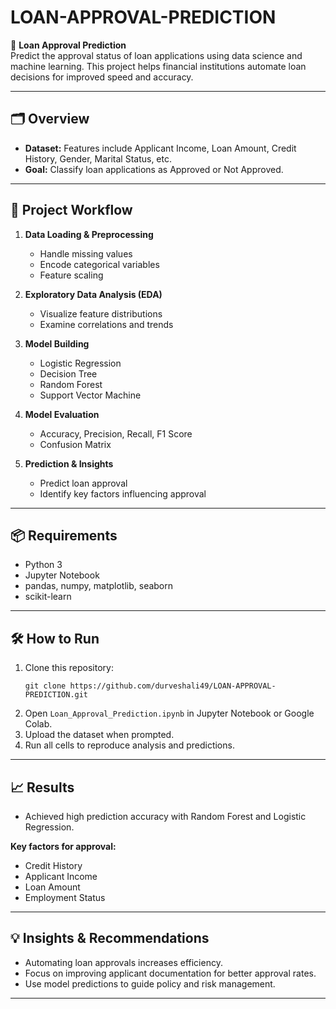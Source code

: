 # LOAN-APPROVAL-PREDICTION

🏦 **Loan Approval Prediction**  
Predict the approval status of loan applications using data science and machine learning. This project helps financial institutions automate loan decisions for improved speed and accuracy.

---

## 🗂️ Overview

- **Dataset:** Features include Applicant Income, Loan Amount, Credit History, Gender, Marital Status, etc.
- **Goal:** Classify loan applications as Approved or Not Approved.

---

## 🚀 Project Workflow

1. **Data Loading & Preprocessing**
   - Handle missing values
   - Encode categorical variables
   - Feature scaling

2. **Exploratory Data Analysis (EDA)**
   - Visualize feature distributions
   - Examine correlations and trends

3. **Model Building**
   - Logistic Regression
   - Decision Tree
   - Random Forest
   - Support Vector Machine

4. **Model Evaluation**
   - Accuracy, Precision, Recall, F1 Score
   - Confusion Matrix

5. **Prediction & Insights**
   - Predict loan approval
   - Identify key factors influencing approval

---

## 📦 Requirements

- Python 3
- Jupyter Notebook
- pandas, numpy, matplotlib, seaborn
- scikit-learn

---

## 🛠️ How to Run

1. Clone this repository:
   ```
   git clone https://github.com/durveshali49/LOAN-APPROVAL-PREDICTION.git
   ```
2. Open `Loan_Approval_Prediction.ipynb` in Jupyter Notebook or Google Colab.
3. Upload the dataset when prompted.
4. Run all cells to reproduce analysis and predictions.

---

## 📈 Results

- Achieved high prediction accuracy with Random Forest and Logistic Regression.

**Key factors for approval:**
- Credit History
- Applicant Income
- Loan Amount
- Employment Status

---

## 💡 Insights & Recommendations

- Automating loan approvals increases efficiency.
- Focus on improving applicant documentation for better approval rates.
- Use model predictions to guide policy and risk management.

---